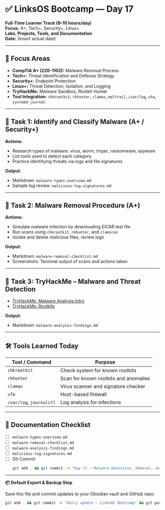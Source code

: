# ✅ LinksOS Bootcamp — Day 17

**Full-Time Learner Track (8–10 hours/day)**  
**Focus:** A+, Tech+, Security+, Linux+  
**Labs, Projects, Tools, and Documentation**  
**Date:** (Insert actual date)

---

## 🧩 Focus Areas

- **CompTIA A+ (220-1102):** Malware Removal Process  
- **Tech+:** Threat Identification and Defense Strategy  
- **Security+:** Endpoint Protection  
- **Linux+:** Threat Detection, Isolation, and Logging  
- **TryHackMe:** Malware Sandbox, Rootkit Hunter  
- **Tool Integration:** `chkrootkit`, `rkhunter`, `clamav`, `maltrail`, `/var/log`, `ufw`, `systemd-journal`

---

## 🛑 Task 1: Identify and Classify Malware (A+ / Security+)

**Actions:**  
- Research types of malware: virus, worm, trojan, ransomware, spyware  
- List tools used to detect each category  
- Practice identifying threats via logs and file signatures

**Output:**  
- Markdown: `malware-types-overview.md`  
- Sample log review: `malicious-log-signatures.md`

---

## 🧹 Task 2: Malware Removal Procedure (A+)

**Actions:**  
- Simulate malware infection by downloading EICAR test file  
- Run scans using `chkrootkit`, `rkhunter`, and `clamscan`  
- Isolate and delete malicious files, review logs

**Output:**  
- Markdown: `malware-removal-checklist.md`  
- Screenshots: Terminal output of scans and actions taken

---

## 🧪 Task 3: TryHackMe – Malware and Threat Detection

- [TryHackMe: Malware Analysis Intro](https://tryhackme.com/room/malwareintro)  
- [TryHackMe: Rootkits](https://tryhackme.com/room/linuxrootkits)

**Output:**  
- Markdown: `malware-analysis-findings.md`

---

## 🛠️ Tools Learned Today

| Tool / Command   | Purpose                                |
|------------------|----------------------------------------|
| `chkrootkit`     | Check system for known rootkits        |
| `rkhunter`       | Scan for known rootkits and anomalies  |
| `clamav`         | Virus scanner and signature checker    |
| `ufw`            | Host-based firewall                    |
| `/var/log`, `journalctl` | Log analysis for infections   |

---

## 📁 Documentation Checklist

- [ ] `malware-types-overview.md`  
- [ ] `malware-removal-checklist.md`  
- [ ] `malware-analysis-findings.md`  
- [ ] `malicious-log-signatures.md`  
- [ ] Git Commit:
  ```bash
  git add . && git commit -m "Day 17 – Malware Detection, Removal, and Logging" && git push origin main
  ```

---

**📦 Default Export & Backup Step**

Save this file and commit updates to your Obsidian vault and GitHub repo:

```bash
git add . && git commit -m "Daily update – LinksOS Bootcamp" && git push origin main
```
